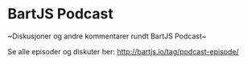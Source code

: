 # BartJS Podcast

~Diskusjoner og andre kommentarer rundt BartJS Podcast~

Se alle episoder og diskuter her: http://bartjs.io/tag/podcast-episode/

